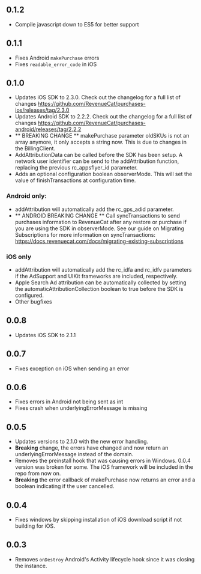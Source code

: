 ## 0.1.2
- Compile javascript down to ES5 for better support

## 0.1.1
- Fixes Android `makePurchase` errors
- Fixes `readable_error_code` in iOS

## 0.1.0
- Updates iOS SDK to 2.3.0. Check out the changelog for a full list of changes https://github.com/RevenueCat/purchases-ios/releases/tag/2.3.0
- Updates Android SDK to 2.2.2. Check out the changelog for a full list of changes https://github.com/RevenueCat/purchases-android/releases/tag/2.2.2
- ** BREAKING CHANGE ** makePurchase parameter oldSKUs is not an array anymore, it only accepts a string now. This is due to changes in the BillingClient.
- AddAttributionData can be called before the SDK has been setup. A network user identifier can be send to the addAttribution function, replacing the previous rc_appsflyer_id parameter. 
- Adds an optional configuration boolean observerMode. This will set the value of finishTransactions at configuration time.
### Android only:
- addAttribution will automatically add the rc_gps_adid parameter.
- ** ANDROID BREAKING CHANGE ** Call syncTransactions to send purchases information to RevenueCat after any restore or purchase if you are using the SDK in observerMode. See our guide on Migrating Subscriptions for more information on syncTransactions: https://docs.revenuecat.com/docs/migrating-existing-subscriptions
### iOS only
- addAttribution will automatically add the rc_idfa and rc_idfv parameters if the AdSupport and UIKit frameworks are included, respectively.
- Apple Search Ad attribution can be automatically collected by setting the automaticAttributionCollection boolean to true before the SDK is configured.
- Other bugfixes

## 0.0.8

- Updates iOS SDK to 2.1.1

## 0.0.7

- Fixes exception on iOS when sending an error

## 0.0.6

- Fixes errors in Android not being sent as int
- Fixes crash when underlyingErrorMessage is missing

## 0.0.5

- Updates versions to 2.1.0 with the new error handling.
- **Breaking** change, the errors have changed and now return an underlyingErrorMessage instead of the domain.
- Removes the preinstall hook that was causing errors in Windows. 0.0.4 version was broken for some. The iOS framework will be included in the repo from now on.
- **Breaking** the error callback of makePurchase now returns an error and a boolean indicating if the user cancelled.

## 0.0.4

- Fixes windows by skipping installation of iOS download script if not building for iOS.

## 0.0.3

- Removes `onDestroy` Android's Activity lifecycle hook since it was closing the instance.
